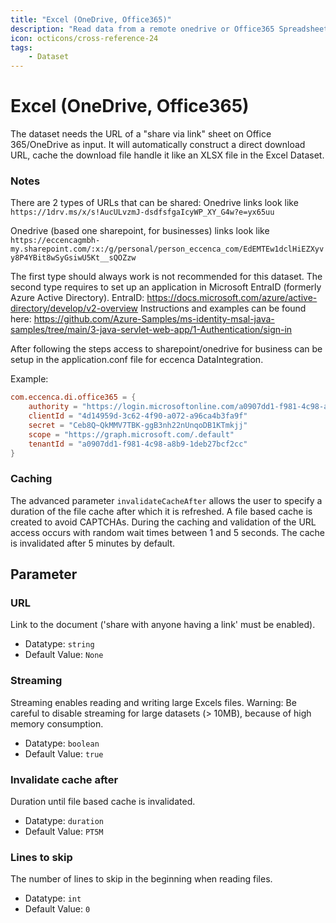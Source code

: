 ```yaml
---
title: "Excel (OneDrive, Office365)"
description: "Read data from a remote onedrive or Office365 Spreadsheet."
icon: octicons/cross-reference-24
tags: 
    - Dataset
---
```

# Excel (OneDrive, Office365)
<!-- This file was generated - DO NOT CHANGE IT MANUALLY -->



The dataset needs the URL of a "share via link" sheet on Office 365/OneDrive as input.
It will automatically construct a direct download URL, cache the download file handle it like
an XLSX file in the Excel Dataset.

### Notes

There are 2 types of URLs that can be shared:
Onedrive links look like `https://1drv.ms/x/s!AucULvzmJ-dsdfsfgaIcyWP_XY_G4w?e=yx65uu`

Onedrive (based one sharepoint, for businesses) links look like `https://eccencagmbh-my.sharepoint.com/:x:/g/personal/person_eccenca_com/EdEMTEw1dclHiEZXyvy8P4YBit8wSyGsiwU5Kt__sQOZzw`

The first type should always work is not recommended for this dataset. The second type requires to set up an application in Microsoft EntraID (formerly Azure Active Directory).
EntraID: https://docs.microsoft.com/azure/active-directory/develop/v2-overview
Instructions and examples can be found here:
https://github.com/Azure-Samples/ms-identity-msal-java-samples/tree/main/3-java-servlet-web-app/1-Authentication/sign-in

After following the steps access to sharepoint/onedrive for business can be setup in the application.conf file for eccenca DataIntegration.

Example:

```conf
com.eccenca.di.office365 = {
    authority = "https://login.microsoftonline.com/a0907dd1-f981-4c98-a8b9-1deb27bcf2cc/"
    clientId = "4d14959d-3c62-4f90-a072-a96ca4b3fa9f"
    secret = "Ceb8Q~QkMMV7TBK-ggB3nh22nUnqoDB1KTmkjj"
    scope = "https://graph.microsoft.com/.default"
    tenantId = "a0907dd1-f981-4c98-a8b9-1deb27bcf2cc"
}
```

### Caching

The advanced parameter `invalidateCacheAfter` allows the user to specify a duration of the file cache
after which it is refreshed.
A file based cache is created to avoid CAPTCHAs. During the caching and validation of the URL
access occurs with random wait times between 1 and 5 seconds.
The cache is invalidated after 5 minutes by default.


## Parameter

### URL

Link to the document ('share with anyone having a link' must be enabled).

- Datatype: `string`
- Default Value: `None`



### Streaming

Streaming enables reading and writing large Excels files. Warning: Be careful to disable streaming for large datasets (> 10MB), because of high memory consumption.

- Datatype: `boolean`
- Default Value: `true`



### Invalidate cache after

Duration until file based cache is invalidated.

- Datatype: `duration`
- Default Value: `PT5M`



### Lines to skip

The number of lines to skip in the beginning when reading files.

- Datatype: `int`
- Default Value: `0`



